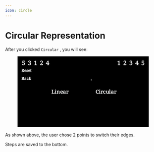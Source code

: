 ```yaml
---
icon: circle
---
```


# Circular Representation

After you clicked `Circular` , you will see:

<figure><img src="../.gitbook/assets/2025-05-2401-59-58-ezgif.com-gif-maker (3).gif" alt=""><figcaption></figcaption></figure>

As shown above, the user chose 2 points to switch their edges.

Steps are saved to the bottom.
